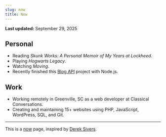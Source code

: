 ```yaml
---
slug: now
title: Now
---
```


**Last updated:** September 29, 2025

## Personal

-   Reading _Skunk Works: A Personal Memoir of My Years at Lockheed_.
-   Playing _Hogwarts Legacy_.
-   Watching _Moving_.
-   Recently finished this [Blog API](https://www.theodinproject.com/lessons/node-path-nodejs-blog-api) project with Node.js.

## Work

-   Working remotely in Greenville, SC as a web developer at Classical Conversations.
-   Creating and maintaining 15+ websites using PHP, JavaScript, WordPress, SQL, and Git.

---

This is a [now](https://nownownow.com/) page, inspired by [Derek Sivers](https://sive.rs/now).

